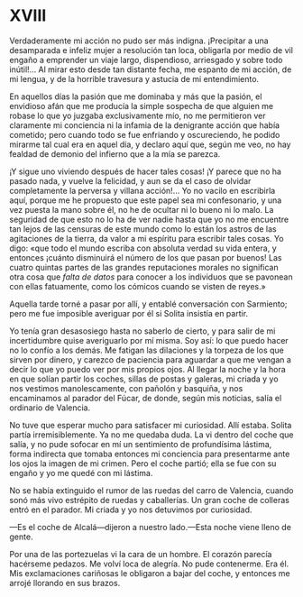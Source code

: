# XVIII

Verdaderamente mi acción no pudo ser más indigna. ¡Precipitar a una desamparada
e infeliz mujer a resolución tan loca, obligarla por medio de vil engaño
a emprender un viaje largo, dispendioso, arriesgado y sobre todo inútil!... Al
mirar esto desde tan distante fecha, me espanto de mi acción, de mi lengua,
y de la horrible travesura y astucia de mi entendimiento.

En aquellos días la pasión que me dominaba y más que la pasión, el envidioso
afán que me producía la simple sospecha de que alguien me robase lo que yo
juzgaba exclusivamente mío, no me permitieron ver claramente mi conciencia ni
la infamia de la denigrante acción que había cometido; pero cuando todo se fue
enfriando y oscureciendo, he podido mirarme tal cual era en aquel día,
y declaro aquí que, según me veo, no hay fealdad de demonio del infierno que
a la mía se parezca.

¡Y sigue uno viviendo después de hacer tales cosas! ¡Y parece que no ha pasado
nada, y vuelve la felicidad, y aun se da el caso de olvidar completamente la
perversa y villana acción!... Yo no vacilo en escribirla aquí, porque me he
propuesto que este papel sea mi confesonario, y una vez puesta la mano sobre
él, no he de ocultar ni lo bueno ni lo malo. La seguridad de que esto no lo ha
de ver nadie hasta que yo no me encuentre tan lejos de las censuras de este
mundo como lo están los astros de las agitaciones de la tierra, da valor a mi
espíritu para escribir tales cosas. Yo digo: «que todo el mundo escriba con
absoluta verdad su vida entera, y entonces ¡cuánto disminuirá el número de los
que pasan por buenos! Las cuatro quintas partes de las grandes reputaciones
morales no significan otra cosa que *falta de datos* para conocer a los
individuos que se pavonean con ellas fatuamente, como los cómicos cuando se
visten de reyes.»

Aquella tarde torné a pasar por allí, y entablé conversación con Sarmiento;
pero me fue imposible averiguar por él si Solita insistía en partir.

Yo tenía gran desasosiego hasta no saberlo de cierto, y para salir de mi
incertidumbre quise averiguarlo por mí misma. Soy así: lo que puedo hacer no lo
confío a los demás. Me fatigan las dilaciones y la torpeza de los que sirven
por dinero, y carezco de paciencia para aguardar a que me vengan a decir lo que
yo puedo ver por mis propios ojos. Al llegar la noche y la hora en que solían
partir los coches, sillas de postas y galeras, mi criada y yo nos vestimos
manolescamente, con pañolón y basquiña, y nos encaminamos al parador del Fúcar,
de donde, según mis noticias, salía el ordinario de Valencia.

No tuve que esperar mucho para satisfacer mi curiosidad. Allí estaba. Solita
partía irremisiblemente. Ya no me quedaba duda. La vi dentro del coche que
salía, y no pude sofocar en mí un sentimiento de profundísima lástima, forma
indirecta que tomaba entonces mi conciencia para presentarme ante los ojos la
imagen de mi crimen. Pero el coche partió; ella se fue con su engaño y yo me
quedé con mi lástima.

No se había extinguido el rumor de las ruedas del carro de Valencia, cuando
sonó más vivo estrépito de ruedas y caballerías. Un gran coche de colleras
entró en el parador. Mi criada y yo nos detuvimos por curiosidad.

—Es el coche de Alcalá—dijeron a nuestro lado.—Esta noche viene lleno de
gente.

Por una de las portezuelas vi la cara de un hombre. El corazón parecía
hacérseme pedazos. Me volví loca de alegría. No pude contenerme. Era él. Mis
exclamaciones cariñosas le obligaron a bajar del coche, y entonces me arrojé
llorando en sus brazos.
